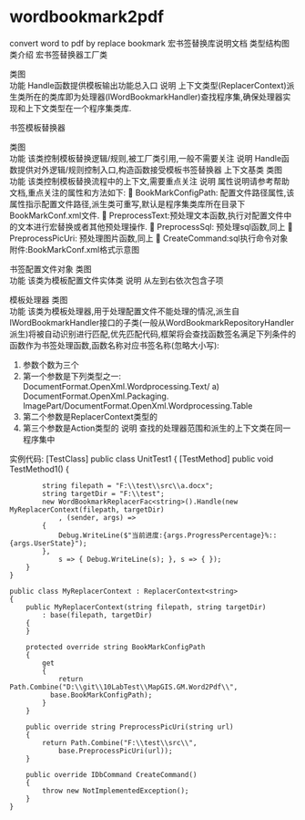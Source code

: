 # wordbookmark2pdf
convert word to pdf by replace bookmark
宏书签替换库说明文档
类型结构图
 类介绍
宏书签替换器工厂类

类图	 
功能	Handle函数提供模板输出功能总入口
说明	上下文类型(ReplacerContext<T>)派生类所在的类库即为处理器(IWordBookmarkHandler<T>)查找程序集,确保处理器实现和上下文类型在一个程序集类库.

书签模板替换器

类图	 
功能	该类控制模板替换逻辑/规则,被工厂类引用,一般不需要关注
说明	Handle函数提供对外逻辑/规则控制入口,构造函数接受模板书签替换器
上下文基类
类图	 
功能	该类控制模板替换流程中的上下文,需要重点关注
说明	属性说明请参考帮助文档,重点关注的属性和方法如下:
	BookMarkConfigPath: 配置文件路径属性,该属性指示配置文件路径,派生类可重写,默认是程序集类库所在目录下BookMarkConf.xml文件.
	PreprocessText:预处理文本函数,执行对配置文件中的文本进行宏替换或者其他预处理操作.
	PreprocessSql: 预处理sql函数,同上
	PreprocessPicUri: 预处理图片函数,同上
	CreateCommand:sql执行命令对象
附件:BookMarkConf.xml格式示意图
<?xml version="1.0" encoding="utf-8" ?>
<BookMarkConfs>
  <BookMarkConf name="a">
    <BookMark name="dz_time" type="TEXT" text="hjhj" sql="" url=""></BookMark>
    <BookMark name="districtName2" type="TEXT" text="@SYS.TIME:'yyyyMMdd'" sql="" url=""></BookMark>
    <BookMark name="tu1" type="PICTURE" text="" sql="" url="a.png"></BookMark>
    <BookMark name="d" type="" text="" sql="" url=""></BookMark>
  </BookMarkConf>
</BookMarkConfs>
 
书签配置文件对象
类图	 
功能	该类为模板配置文件实体类
说明	从左到右依次包含子项

模板处理器
类图	 
功能	该类为模板处理器,用于处理配置文件不能处理的情况,派生自IWordBookmarkHandler<T>接口的子类(一般从WordBookmarkRepositoryHandler<T>派生)将被自动识别进行匹配,优先匹配代码,框架将会查找函数签名满足下列条件的函数作为书签处理函数,函数名称对应书签名称(忽略大小写):
1.	参数个数为三个
2.	第一个参数是下列类型之一: DocumentFormat.OpenXml.Wordprocessing.Text/
a)	DocumentFormat.OpenXml.Packaging. ImagePart/DocumentFormat.OpenXml.Wordprocessing.Table
3.	第二个参数是ReplacerContext<T>类型的
4.	第三个参数是Action<string>类型的
说明	查找的处理器范围和派生的上下文类在同一程序集中

实例代码:
[TestClass]
    public class UnitTest1
    {
        [TestMethod]
        public void TestMethod1()
        {
 
            string filepath = "F:\\test\\src\\a.docx";
            string targetDir = "F:\\test";
            new WordBookmarkReplacerFac<string>().Handle(new MyReplacerContext(filepath, targetDir)
                , (sender, args) =>
            {
                Debug.WriteLine($"当前进度:{args.ProgressPercentage}%::{args.UserState}");
            },
                s => { Debug.WriteLine(s); }, s => { });
        }
    }
 
    public class MyReplacerContext : ReplacerContext<string>
    {
        public MyReplacerContext(string filepath, string targetDir)
            : base(filepath, targetDir)
        {
        }
 
        protected override string BookMarkConfigPath
        {
            get
            {
                return Path.Combine("D:\\git\\10LabTest\\MapGIS.GM.Word2Pdf\\",
              base.BookMarkConfigPath);
            }
        }
 
        public override string PreprocessPicUri(string url)
        {
            return Path.Combine("F:\\test\\src\\",
                base.PreprocessPicUri(url));
        }
 
        public override IDbCommand CreateCommand()
        {
            throw new NotImplementedException();
        }
    }




